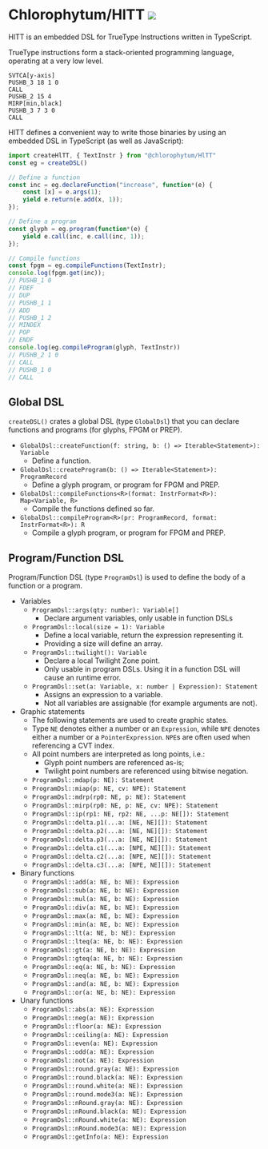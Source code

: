 # Chlorophytum/HlTT ![](https://img.shields.io/circleci/project/github/chlorophytum/HlTT/master.svg)

HlTT is an embedded DSL for TrueType Instructions written in TypeScript.

TrueType instructions form a stack-oriented programming language, operating at a very low level.

```ttinstr
SVTCA[y-axis]
PUSHB_3 18 1 0
CALL
PUSHB_2 15 4
MIRP[min,black]
PUSHB_3 7 3 0
CALL
```

HlTT defines a convenient way to write those binaries by using an embedded DSL in TypeScript (as well as JavaScript):

```typescript
import createHlTT, { TextInstr } from "@chlorophytum/HlTT"
const eg = createDSL()

// Define a function
const inc = eg.declareFunction("increase", function*(e) {
    const [x] = e.args(1);
    yield e.return(e.add(x, 1));
});

// Define a program
const glyph = eg.program(function*(e) {
    yield e.call(inc, e.call(inc, 1));
});

// Compile functions
const fpgm = eg.compileFunctions(TextInstr);
console.log(fpgm.get(inc));
// PUSHB_1 0
// FDEF
// DUP
// PUSHB_1 1
// ADD
// PUSHB_1 2
// MINDEX
// POP
// ENDF
console.log(eg.compileProgram(glyph, TextInstr))
// PUSHB_2 1 0
// CALL
// PUSHB_1 0
// CALL
```

## Global DSL

`createDSL()` crates a global DSL (type `GlobalDsl`) that you can declare functions and programs (for glyphs, FPGM or PREP).

- `GlobalDsl::createFunction(f: string, b: () => Iterable<Statement>): Variable`
  - Define a function.
- `GlobalDsl::createProgram(b: () => Iterable<Statement>): ProgramRecord`
  - Define a glyph program, or program for FPGM and PREP.
- `GlobalDsl::compileFunctions<R>(format: InstrFormat<R>): Map<Variable, R>`
  - Compile the functions defined so far.
- `GlobalDsl::compileProgram<R>(pr: ProgramRecord, format: InstrFormat<R>): R`
  - Compile a glyph program, or program for FPGM and PREP.

## Program/Function DSL

Program/Function DSL (type `ProgramDsl`) is used to define the body of a function or a program.

- Variables
  - `ProgramDsl::args(qty: number): Variable[]`
    - Declare argument variables, only usable in function DSLs
  - `ProgramDsl::local(size = 1): Variable`
    - Define a local variable, return the expression representing it.
    - Providing a size will define an array.
  - `ProgramDsl::twilight(): Variable`
    - Declare a local Twilight Zone point.
    - Only usable in program DSLs. Using it in a function DSL will cause an runtime error.
  - `ProgramDsl::set(a: Variable, x: number | Expression): Statement`
    - Assigns an expression to a variable.
    - Not all variables are assignable (for example arguments are not).
- Graphic statements
  - The following statements are used to create graphic states.
  - Type `NE` denotes either a number or an `Expression`, while `NPE` denotes either a number or a `PointerExpression`. `NPE`s are often used when referencing a CVT index.
  - All point numbers are interpreted as long points, i.e.:
    - Glyph point numbers are referenced as-is;
    - Twilight point numbers are referenced using bitwise negation.
  - `ProgramDsl::mdap(p: NE): Statement`
  - `ProgramDsl::miap(p: NE, cv: NPE): Statement`
  - `ProgramDsl::mdrp(rp0: NE, p: NE): Statement`
  - `ProgramDsl::mirp(rp0: NE, p: NE, cv: NPE): Statement`
  - `ProgramDsl::ip(rp1: NE, rp2: NE, ...p: NE[]): Statement`
  - `ProgramDsl::delta.p1(...a: [NE, NE][]): Statement`
  - `ProgramDsl::delta.p2(...a: [NE, NE][]): Statement`
  - `ProgramDsl::delta.p3(...a: [NE, NE][]): Statement`
  - `ProgramDsl::delta.c1(...a: [NPE, NE][]): Statement`
  - `ProgramDsl::delta.c2(...a: [NPE, NE][]): Statement`
  - `ProgramDsl::delta.c3(...a: [NPE, NE][]): Statement`
- Binary functions
  - `ProgramDsl::add(a: NE, b: NE): Expression`
  - `ProgramDsl::sub(a: NE, b: NE): Expression`
  - `ProgramDsl::mul(a: NE, b: NE): Expression`
  - `ProgramDsl::div(a: NE, b: NE): Expression`
  - `ProgramDsl::max(a: NE, b: NE): Expression`
  - `ProgramDsl::min(a: NE, b: NE): Expression`
  - `ProgramDsl::lt(a: NE, b: NE): Expression`
  - `ProgramDsl::lteq(a: NE, b: NE): Expression`
  - `ProgramDsl::gt(a: NE, b: NE): Expression`
  - `ProgramDsl::gteq(a: NE, b: NE): Expression`
  - `ProgramDsl::eq(a: NE, b: NE): Expression`
  - `ProgramDsl::neq(a: NE, b: NE): Expression`
  - `ProgramDsl::and(a: NE, b: NE): Expression`
  - `ProgramDsl::or(a: NE, b: NE): Expression`
- Unary functions
  - `ProgramDsl::abs(a: NE): Expression`
  - `ProgramDsl::neg(a: NE): Expression`
  - `ProgramDsl::floor(a: NE): Expression`
  - `ProgramDsl::ceiling(a: NE): Expression`
  - `ProgramDsl::even(a: NE): Expression`
  - `ProgramDsl::odd(a: NE): Expression`
  - `ProgramDsl::not(a: NE): Expression`
  - `ProgramDsl::round.gray(a: NE): Expression`
  - `ProgramDsl::round.black(a: NE): Expression`
  - `ProgramDsl::round.white(a: NE): Expression`
  - `ProgramDsl::round.mode3(a: NE): Expression`
  - `ProgramDsl::nRound.gray(a: NE): Expression`
  - `ProgramDsl::nRound.black(a: NE): Expression`
  - `ProgramDsl::nRound.white(a: NE): Expression`
  - `ProgramDsl::nRound.mode3(a: NE): Expression`
  - `ProgramDsl::getInfo(a: NE): Expression`
